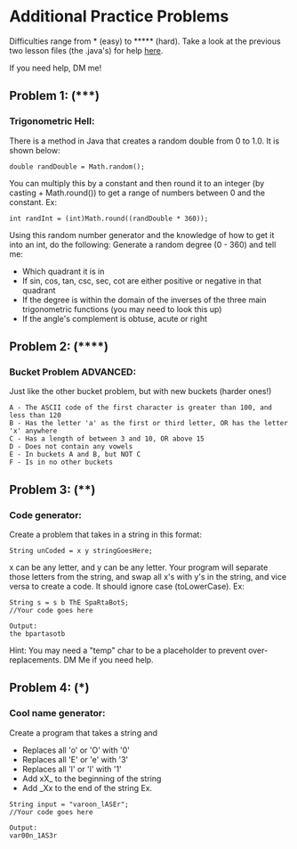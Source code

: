 # Additional Practice Problems
Difficulties range from * (easy) to ***** (hard).
Take a look at the previous two lesson files (the .java's) for help [here](https://github.com/SkylineSpartabots/Online-Learning-2020/tree/main/BasicJava/IntroToJava).

If you need help, DM me!
## Problem 1: (***)
### Trigonometric Hell: 
There is a method in Java that creates a random double from 0 to 1.0. It is shown below:
```
double randDouble = Math.random();
```
You can multiply this by a constant and then round it to an integer (by casting + Math.round()) to get a range of numbers between 0 and the constant. Ex:
```
int randInt = (int)Math.round((randDouble * 360));
```
Using this random number generator and the knowledge of how to get it into an int, do the following:
Generate a random degree (0 - 360) and tell me:
- Which quadrant it is in
- If sin, cos, tan, csc, sec, cot are either positive or negative in that quadrant
- If the degree is within the domain of the inverses of the three main trigonometric functions (you may need to look this up)
- If the angle's complement is obtuse, acute or right

## Problem 2: (****)
### Bucket Problem ADVANCED:
Just like the other bucket problem, but with new buckets (harder ones!)
```
A - The ASCII code of the first character is greater than 100, and less than 120
B - Has the letter 'a' as the first or third letter, OR has the letter 'x' anywhere
C - Has a length of between 3 and 10, OR above 15
D - Does not contain any vowels
E - In buckets A and B, but NOT C
F - Is in no other buckets
```

## Problem 3: (**)
### Code generator:
Create a problem that takes in a string in this format:
```
String unCoded = x y stringGoesHere;
```
x can be any letter, and y can be any letter. 
Your program will separate those letters from the string, and swap all x's with y's in the string, and vice versa to create a code. It should ignore case (toLowerCase). Ex:
```
String s = s b ThE SpaRtaBotS;
//Your code goes here

Output:
the bpartasotb
```
Hint: You may need a "temp" char to be a placeholder to prevent over-replacements. DM Me if you need help.

## Problem 4: (*)
### Cool name generator:
Create a program that takes a string and
- Replaces all 'o' or 'O' with '0'
- Replaces all 'E' or 'e' with '3'
- Replaces all 'l' or 'I' with '1'
- Add xX_ to the beginning of the string
- Add _Xx to the end of the string
Ex.
```
String input = "varoon_lASEr";
//Your code goes here

Output:
var00n_1AS3r
```

